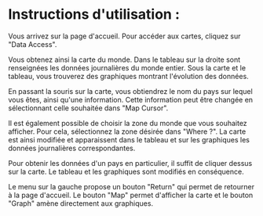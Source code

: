 # Instructions d'utilisation : 


Vous arrivez sur la page d'accueil. Pour accéder aux cartes, cliquez sur "Data Access". 

Vous obtenez ainsi la carte du monde. Dans le tableau sur la droite sont renseignées les données journalières du monde entier. Sous la carte et le tableau, vous trouverez des 
graphiques montrant l'évolution des données. 

En passant la souris sur la carte, vous obtiendrez le nom du pays sur lequel vous êtes, ainsi qu'une information. Cette information peut être changée en sélectionnant celle
souhaitée dans "Map Cursor". 

Il est également possible de choisir la zone du monde que vous souhaitez afficher. Pour cela, sélectionnez la zone désirée dans "Where ?". La carte est ainsi modifiée et 
apparaissent dans le tableau et sur les graphiques les données journalières correspondantes. 

Pour obtenir les données d'un pays en particulier, il suffit de cliquer dessus sur la carte. Le tableau et les graphiques sont modifiés en conséquence. 

Le menu sur la gauche propose un bouton "Return" qui permet de retourner à la page d'accueil. Le bouton "Map" permet d'afficher la carte et le bouton "Graph" amène 
directement aux graphiques. 
